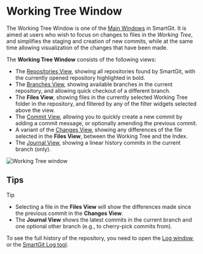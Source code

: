 # Working Tree Window

The Working Tree Window is one of the [Main Windows](Main-Windows.md) in SmartGit.
It is aimed at users who wish to focus on changes to files in the *Working Tree*, and simplifies the staging and creation of new commits, while at the same time allowing visualization of the changes that have been made.

The **Working Tree Window** consists of the following views:

- The [Repositories View](Repositories-View.md), showing all repositories found by SmartGit, with the currently opened repository highlighted in bold.
- The [Branches View](Branches-view.md), showing available branches in the current repository, and allowing quick checkout of a different branch.
- The **Files View**, showing files in the currently selected Working Tree folder in the repository, and filtered by any of the filter widgets selected above the view.
- The [Commit View](Commit-View.md), allowing you to quickly create a new commit by adding a commit message, or optionally amending the previous commit.
- A variant of the [Changes View](Changes-View.md), showing any differences of the file selected in the **Files View**, between the Working Tree and the Index.
- The [Journal View](Journal-View.md), showing a linear history commits in the current branch (only).

![Working Tree window](../images/Working-Tree-window.png)

## Tips

> [!TIP]
> - Selecting a file in the **Files View** will show the differences made since the previous commit in the **Changes View**.
> - The **Journal View** shows the latest commits in the current branch and one optional other branch (e.g., to cherry-pick commits from).

To see the full history of the repository, you need to open the [Log window](Log-Window.md), or the [SmartGit Log tool](Log.md).
